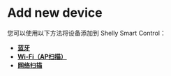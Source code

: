 # Add new device

您可以使用以下方法将设备添加到 Shelly Smart Control：

- [**蓝牙**](/products/add-via-bluetooth)
- [**Wi-Fi（AP扫描）**](/products/add-via-wi-fi-ap-scan)
- [**网络扫描**](/products/add-via-scan-network)